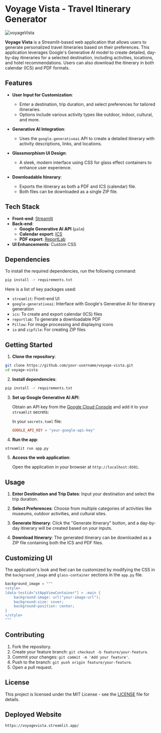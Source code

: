 # **Voyage Vista - Travel Itinerary Generator**

![voyageVista](https://github.com/user-attachments/assets/f4a80a23-5f90-411a-9248-aababb8da4f8)

**Voyage Vista** is a Streamlit-based web application that allows users to generate personalized travel itineraries based on their preferences. This application leverages Google's Generative AI model to create detailed, day-by-day itineraries for a selected destination, including activities, locations, and hotel recommendations. Users can also download the itinerary in both calendar (ICS) and PDF formats.

## **Features**

- **User Input for Customization**: 
  - Enter a destination, trip duration, and select preferences for tailored itineraries.
  - Options include various activity types like outdoor, indoor, cultural, and more.
  
- **Generative AI Integration**:
  - Uses the `google.generativeai` API to create a detailed itinerary with activity descriptions, links, and locations.
  
- **Glassmorphism UI Design**: 
  - A sleek, modern interface using CSS for glass effect containers to enhance user experience.
  
- **Downloadable Itinerary**:
  - Exports the itinerary as both a PDF and ICS (calendar) file.
  - Both files can be downloaded as a single ZIP file.

## **Tech Stack**

- **Front-end**: [Streamlit](https://streamlit.io/)
- **Back-end**: 
  - **Google Generative AI API** (`palm`)
  - **Calendar export**: [ICS](https://pypi.org/project/ics/)
  - **PDF export**: [ReportLab](https://www.reportlab.com/)
- **UI Enhancements**: Custom CSS

## **Dependencies**

To install the required dependencies, run the following command:

```bash
pip install -r requirements.txt
```

Here is a list of key packages used:

- `streamlit`: Front-end UI
- `google-generativeai`: Interface with Google's Generative AI for itinerary generation
- `ics`: To create and export calendar (ICS) files
- `reportlab`: To generate a downloadable PDF
- `Pillow`: For image processing and displaying icons
- `io` and `zipfile`: For creating ZIP files

## **Getting Started**

1. **Clone the repository**:

```bash
git clone https://github.com/your-username/voyage-vista.git
cd voyage-vista
```

2. **Install dependencies**:

```bash
pip install -r requirements.txt
```

3. **Set up Google Generative AI API**:

   Obtain an API key from the [Google Cloud Console](https://console.cloud.google.com/) and add it to your `streamlit` secrets:

   In your `secrets.toml` file:

   ```toml
   GOOGLE_API_KEY = "your-google-api-key"
   ```

4. **Run the app**:

```bash
streamlit run app.py
```

5. **Access the web application**:

   Open the application in your browser at `http://localhost:8501`.

## **Usage**

1. **Enter Destination and Trip Dates**: 
   Input your destination and select the trip duration.

2. **Select Preferences**: 
   Choose from multiple categories of activities like museums, outdoor activities, and cultural sites.

3. **Generate Itinerary**: 
   Click the "Generate Itinerary" button, and a day-by-day itinerary will be created based on your inputs.

4. **Download Itinerary**: 
   The generated itinerary can be downloaded as a ZIP file containing both the ICS and PDF files.

## **Customizing UI**

The application's look and feel can be customized by modifying the CSS in the `background_image` and `glass-container` sections in the `app.py` file.

```python
background_image = """
<style>
[data-testid="stAppViewContainer"] > .main {
    background-image: url("your-image-url");
    background-size: cover;
    background-position: center;
}
</style>
"""
```

## **Contributing**

1. Fork the repository.
2. Create your feature branch: `git checkout -b feature/your-feature`.
3. Commit your changes: `git commit -m 'Add your feature'`.
4. Push to the branch: `git push origin feature/your-feature`.
5. Open a pull request.

## **License**

This project is licensed under the MIT License - see the [LICENSE](LICENSE) file for details.

## **Deployed Website**

`https://voyagevista.streamlit.app/`
